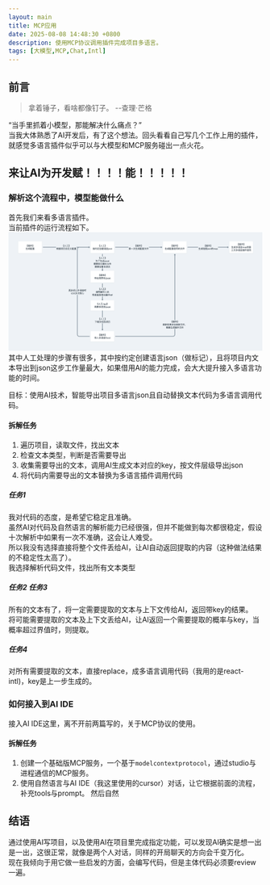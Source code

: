 ```yaml
---
layout: main
title: MCP应用
date: 2025-08-08 14:48:30 +0800
description: 使用MCP协议调用插件完成项目多语言。
tags: [大模型,MCP,Chat,Intl]
---
```


## 前言
> 拿着锤子，看啥都像钉子。 --查理·芒格

“当手里抓着小模型，那能解决什么痛点？”  
当我大体熟悉了AI开发后，有了这个想法。回头看看自己写几个工作上用的插件，就感觉多语言插件似乎可以与大模型和MCP服务碰出一点火花。  

## 来让AI为开发赋！！！！能！！！！！

### 解析这个流程中，模型能做什么
首先我们来看多语言插件。  
当前插件的运行流程如下。
![old-process](../assets/img/2025-08-08/old-process.png)  
其中人工处理的步骤有很多，其中按约定创建语言json（做标记），且将项目内文本导出到json这步工作量最大，如果借用AI的能力完成，会大大提升接入多语言功能的时间。  
  
目标：使用AI技术，智能导出项目多语言json且自动替换文本代码为多语言调用代码。  

#### 拆解任务  
1. 遍历项目，读取文件，找出文本
2. 检查文本类型，判断是否需要导出
3. 收集需要导出的文本，调用AI生成文本对应的key，按文件层级导出json
4. 将代码内需要导出的文本替换为多语言插件调用代码

##### 任务1
我对代码的态度，是希望它稳定且准确。  
虽然AI对代码及自然语言的解析能力已经很强，但并不能做到每次都很稳定，假设十次解析中如果有一次不准确，这会让人难受。  
所以我没有选择直接将整个文件丢给AI，让AI自动返回提取的内容（这种做法结果的不稳定性太高了）。  
我选择解析代码文件，找出所有文本类型

##### 任务2 任务3
所有的文本有了，将一定需要提取的文本与上下文传给AI，返回带key的结果。  
将可能需要提取的文本及上下文丢给AI，让AI返回一个需要提取的概率与key，当概率超过界值时，则提取。  

##### 任务4
对所有需要提取的文本，直接replace，成多语言调用代码（我用的是react-intl)，key是上一步生成的。  


### 如何接入到AI IDE  
接入AI IDE这里，离不开前两篇写的，关于MCP协议的使用。  

#### 拆解任务
1. 创建一个基础版MCP服务，一个基于`modelcontextprotocol`，通过studio与进程通信的MCP服务。   
2. 使用自然语言与AI IDE（我这里使用的cursor）对话，让它根据前面的流程，补充tools与prompt。
然后自然
 
## 结语  
通过使用AI写项目，以及使用AI在项目里完成指定功能，可以发现AI确实是想一出是一出，这很正常，就像是两个人对话，同样的开局聊天的方向会千变万化。  
现在我倾向于用它做一些启发的方面，会编写代码，但是主体代码必须要review一遍。





  

